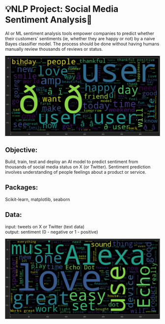 # 💡NLP Project: Social Media Sentiment Analysis💬
AI or ML sentiment analysis tools empower companies to predict whether their customers' sentiments (ie, whether they are happy or not) by a naive Bayes classifier model. 
The process should be done without having humans manually review thousands of reviews or status. 

![](images/worldcloud.png)

## Objective:
Build, train, test and deploy an AI model to predict sentiment from thousands of social media status on X (or Twitter). 
Sentiment prediction involves understanding of people feelings about a product or service. 

## Packages:
Scikit-learn, matplotlib, seaborn

## Data:
input: tweets on X or Twitter (text data) <br>
output: sentiment (0 - negative or 1 - positive)

![](images/worldcloud1.png)
